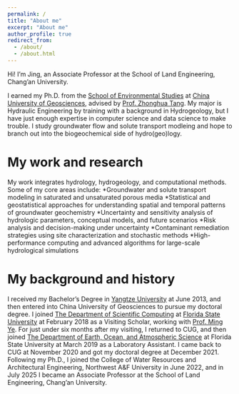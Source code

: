 ```yaml
---
permalink: /
title: "About me"
excerpt: "About me"
author_profile: true
redirect_from: 
  - /about/
  - /about.html
---
```


Hi! I’m Jing, an Associate Professor at the School of Land Engineering, Chang’an University.

I earned my Ph.D. from the [School of Environmental Studies](https://ses.cug.edu.cn/) at [China University of Geosciences](https://www.cug.edu.cn/), advised by [Prof. Zhonghua Tang](https://ses.cug.edu.cn/info/1124/1787.htm). My major is Hydraulic Engineering by training with a background in  Hydrogeology, but I have just enough expertise in computer science and data science to make trouble.  I study groundwater flow and solute transport modleing and hope to branch out into the biogeochemical side of hydro(geo)logy. 

My work and research
======
My work integrates hydrology, hydrogeology, and computational methods. Some of my core areas include:
*Groundwater and solute transport modeling in saturated and unsaturated porous media
*Statistical and geostatistical approaches for understanding spatial and temporal patterns of groundwater geochemistry
*Uncertainty and sensitivity analysis of hydrologic parameters, conceptual models, and future scenarios
*Risk analysis and decision-making under uncertainty
*Contaminant remediation strategies using site characterization and stochastic methods
*High-performance computing and advanced algorithms for large-scale hydrological simulations

My background and history
======
I received my Bachelor’s Degree in [Yangtze University](http://yangtzeu.edu.cn/) at June 2013, and then entered into China University of Geosciences to pursue my doctoral degree. I joined [The Department of Scientific Computing](https://www.sc.fsu.edu/) at [Florida State University](https://www.fsu.edu/) at February 2018 as a Visiting Scholar, working with [Prof. Ming Ye](https://people.sc.fsu.edu/~mye/). For just under six months after my visiting, I returned to CUG, and then joined [The Department of Earth, Ocean, and Atmospheric Science](https://www.eoas.fsu.edu/) at Florida State University at March 2019 as a Laboratory Assistant. I came back to CUG at November 2020 and got my doctoral degree at December 2021. Following my Ph.D., I joined the College of Water Resources and Architectural Engineering, Northwest A&F University in June 2022, and in July 2025 I became an Associate Professor at the School of Land Engineering, Chang’an University.
